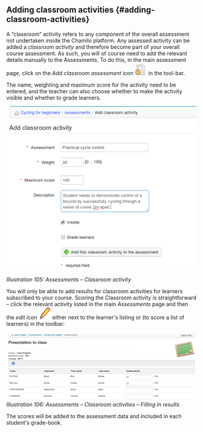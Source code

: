 ## Adding classroom activities {#adding-classroom-activities}

A “classroom” activity refers to any component of the overall assessment not undertaken inside the Chamilo platform. Any assessed activity can be added a _classroom activity_ and therefore become part of your overall course assessment. As such, you will of course need to add the relevant details manually to the Assessments. To do this, in the main assessment page, click on the _Add classroom assessment_ icon ![](../assets/graphics197.png) in the tool-bar.

The name, weighting and maximum score for the activity need to be entered, and the teacher can also choose whether to make the activity visible and whether to grade learners.

![](../assets/images138.png)

*Illustration 105: Assessments – Classroom activity*

You will only be able to add results for classroom activities for learners subscribed to your course. Scoring the Classroom activity is straightforward – click the relevant activity listed in the main _Assessments_ page and then the _edit_ icon ![](../assets/graphics199.png) either next to the learner&#039;s listing or (to score a list of learners) in the toolbar:

![](../assets/images139.png)*Illustration 106: Assessments – Classroom activities – Filling in results*

The scores will be added to the assessment data and included in each student&#039;s grade-book.